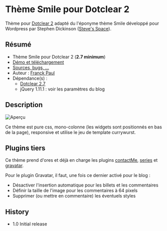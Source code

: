 # Thème Smile pour Dotclear 2

Thème pour [Dotclear 2](http://fr.dotclear.org/) adapté du l'éponyme thème Smile développé pour Wordpress par Stephen Dickinson ([Steve's Space](https://stephencottontail.wordpress.com/)).

## Résumé

* Thème Smile pour Dotclear 2 (**2.7 minimum**)
* [Démo et téléchargement](http://themes.dotaddict.org/galerie-dc2/details/smile)
* [Sources, bugs, …](https://bitbucket.org/franckpaul/smile)
* Auteur : [Franck Paul](http://open-time.net/)
* Dépendance(s) :
    * [Dotclear 2.7](https://bitbucket.org/dotclear/dotclear)
    * jQuery 1.11.1 : voir les paramètres du blog


## Description

![Aperçu](http://media.dotaddict.org/pda/tdc2/smile/smile.jpg)

Ce thème est pure css, mono-colonne (les widgets sont positionnés en bas de la page), responsive et utilise le jeu de template currywurst.

## Plugins tiers

Ce thème prend d'ores et déjà en charge les plugins [contactMe](http://plugins.dotaddict.org/dc2/details/contactMe), [series](http://plugins.dotaddict.org/dc2/details/series) et [gravatar](http://plugins.dotaddict.org/dc2/details/gravatar).

Pour le plugin Gravatar, il faut, une fois ce dernier activé pour le blog :

* Désactiver l'insertion automatique pour les billets et les commentaires
* Définir la taille de l'image pour les commentaires à 64 pixels
* Supprimer (ou mettre en commentaire) les éventuels styles

## History

* 1.0 Initial release
